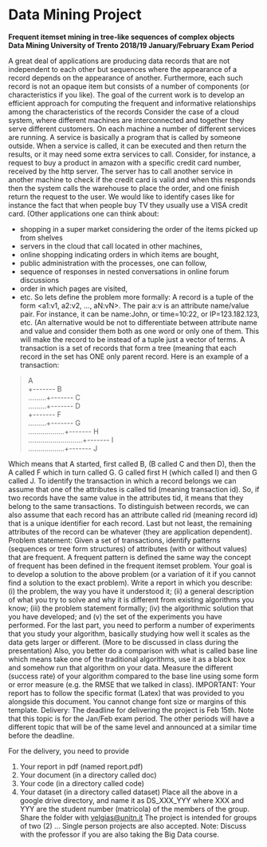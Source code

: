 # Data Mining Project
**Frequent itemset mining in tree-like sequences of complex objects**  
**Data Mining University of Trento 2018/19 January/February Exam Period**  

A great deal of applications are producing data records that are not independent to each other but sequences where the
appearance of a record depends on the appearance of another. Furthermore, each such record is not an opaque item but
consists of a number of components (or characteristics if you like). The goal of the current work is to develop an efficient
approach for computing the frequent and informative relationships among the characteristics of the records
Consider the case of a cloud system, where different machines are interconnected and together they serve different customers.
On each machine a number of different services are running. A service is basically a program that is called by someone
outside. When a service is called, it can be executed and then return the results, or it may need some extra services to call.
Consider, for instance, a request to buy a product in amazon with a specific credit card number, received by the http server.
The server has to call another service in another machine to check if the credit card is valid and when this responds then the
system calls the warehouse to place the order, and one finish return the request to the user. We would like to identify cases
like for instance the fact that when people buy TV they usually use a VISA credit card.
(Other applications one can think about:
- shopping in a super market considering the order of the items picked up from shelves
- servers in the cloud that call located in other machines,
- online shopping indicating orders in which items are bought,
- public administration with the processes, one can follow,
- sequence of responses in nested conversations in online forum discussions
- order in which pages are visited,
- etc.
So lets define the problem more formally: A record is a tuple of the form <a1:v1, a2:v2, ..., aN:vN>. The pair a:v is an attribute
name/value pair. For instance, it can be name:John, or time=10:22, or IP=123.182.123, etc. (An alternative would be not to
differentiate between attribute name and value and consider them both as one word or only one of them. This will make the
record to be instead of a tuple just a vector of terms.
A transaction is a set of records that form a tree (meaning that each record in the set has ONE only parent record. Here is an
example of a transaction:

>A  
>+------- B  
>.........+------- C  
>.........+------- D  
>+------- F  
>.........+------- G  
>..................+------- H  
>...........................+------- I  
>..................+------- J  

Which means that A started, first called B, (B called C and then D), then the A called F which in turn called G. G called first H
(which called I) and then G called J.
To identify the transaction in which a record belongs we can assume that one of the attributes is called tid (meaning transaction
id). So, if two records have the same value in the attributes tid, it means that they belong to the same transactions. To
distinguish between records, we can also assume that each record has an attribute called rid (meaning record id) that is a
unique identifier for each record. Last but not least, the remaining attributes of the record can be whatever (they are application
dependent).
Problem statement: Given a set of transactions, identify patterns (sequences or tree form structures) of attributes (with or
without values) that are frequent. A frequent pattern is defined the same way the concept of frequent has been defined in the
frequent itemset problem.
Your goal is to develop a solution to the above problem (or a variation of it if you cannot find a solution to the exact problem).
Write a report in which you describe: (i) the problem, the way you have it understood it; (ii) a general description of what you
try to solve and why it is different from existing algorithms you know; (iii) the problem statement formally; (iv) the algorithmic
solution that you have developed; and (v) the set of the experiments you have performed.
For the last part, you need to perform a number of experiments that you study your algorithm, basically studying how well it
scales as the data gets larger or different. (More to be discussed in class during the presentation) Also, you better do a
comparison with what is called base line which means take one of the traditional algorithms, use it as a black box and somehow
run that algorithm on your data. Measure the different (success rate) of your algorithm compared to the base line using some
form or error measure (e.g. the RMSE that we talked in class).
IMPORTANT: Your report has to follow the specific format (Latex) that was provided to you alongside this document. You
cannot change font size or margins of this template.
Delivery: The deadline for delivering the project is Feb 15th. Note that this topic is for the Jan/Feb exam period. The other
periods will have a different topic that will be of the same level and announced at a similar time before the deadline.

For the delivery, you need to provide
1) Your report in pdf (named report.pdf)
2) Your document (in a directory called doc)
3) Your code (in a directory called code)
4) Your dataset (in a directory called dataset)
Place all the above in a google drive directory, and name it as DS_XXX_YYY where XXX and YYY are the student number
(matricola) of the members of the group. Share the folder with velgias@unitn.it
The project is intended for groups of two (2) ... Single person projects are also accepted.
Note: Discuss with the professor if you are also taking the Big Data course.
